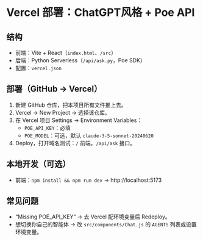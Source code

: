 # Vercel 部署：ChatGPT风格 + Poe API

## 结构
- 前端：Vite + React（`index.html`、`/src`）
- 后端：Python Serverless（`/api/ask.py`，Poe SDK）
- 配置：`vercel.json`

## 部署（GitHub → Vercel）
1. 新建 GitHub 仓库，把本项目所有文件推上去。
2. Vercel → New Project → 选择该仓库。
3. 在 Vercel 项目 Settings → Environment Variables：
   - `POE_API_KEY`：必填
   - `POE_MODEL`：可选，默认 `claude-3-5-sonnet-20240620`
4. Deploy，打开域名测试：`/` 前端，`/api/ask` 接口。

## 本地开发（可选）
- 前端：`npm install && npm run dev` → http://localhost:5173

## 常见问题
- “Missing POE_API_KEY” → 去 Vercel 配环境变量后 Redeploy。
- 想切换你自己的智能体 → 改 `src/components/Chat.js` 的 `AGENTS` 列表或设置环境变量。
